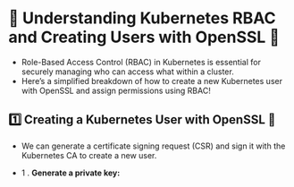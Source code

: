 # 🚀 Understanding Kubernetes RBAC and Creating Users with OpenSSL 🚀

* Role-Based Access Control (RBAC) in Kubernetes is essential for securely managing who can access what within a cluster.
*  Here’s a simplified breakdown of how to create a new Kubernetes user with OpenSSL and assign permissions using RBAC!

## 1️⃣ Creating a Kubernetes User with OpenSSL 🔐
* We can generate a certificate signing request (CSR) and sign it with the Kubernetes CA to create a new user.

* 1 . **Generate a private key:**

